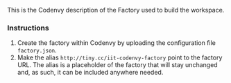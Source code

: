 This is the Codenvy description of the Factory used to build the workspace.

### Instructions
1. Create the factory within Codenvy by uploading the configuration file `factory.json`.
1. Make the alias `http://tiny.cc/iit-codenvy-factory` point to the factory URL. The alias is a placeholder of the factory that will stay unchanged and, as such, it can be included anywhere needed.
